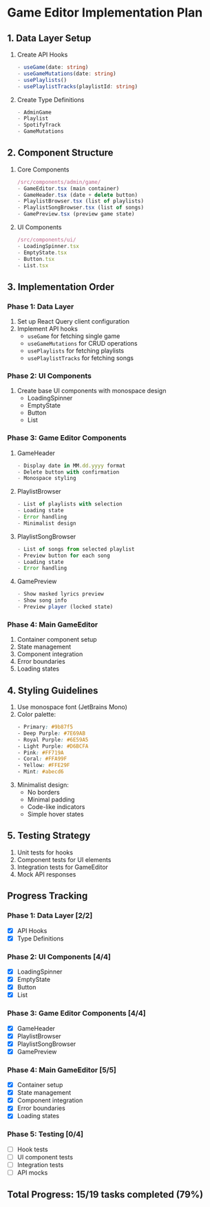 # Game Editor Implementation Plan

## 1. Data Layer Setup
1. Create API Hooks
   ```typescript
   - useGame(date: string)
   - useGameMutations(date: string)
   - usePlaylists()
   - usePlaylistTracks(playlistId: string)
   ```
2. Create Type Definitions
   ```typescript
   - AdminGame
   - Playlist
   - SpotifyTrack
   - GameMutations
   ```

## 2. Component Structure
1. Core Components
   ```typescript
   /src/components/admin/game/
   - GameEditor.tsx (main container)
   - GameHeader.tsx (date + delete button)
   - PlaylistBrowser.tsx (list of playlists)
   - PlaylistSongBrowser.tsx (list of songs)
   - GamePreview.tsx (preview game state)
   ```

2. UI Components
   ```typescript
   /src/components/ui/
   - LoadingSpinner.tsx
   - EmptyState.tsx
   - Button.tsx
   - List.tsx
   ```

## 3. Implementation Order

### Phase 1: Data Layer
1. Set up React Query client configuration
2. Implement API hooks
   - `useGame` for fetching single game
   - `useGameMutations` for CRUD operations
   - `usePlaylists` for fetching playlists
   - `usePlaylistTracks` for fetching songs

### Phase 2: UI Components
1. Create base UI components with monospace design
   - LoadingSpinner
   - EmptyState
   - Button
   - List

### Phase 3: Game Editor Components
1. GameHeader
   ```typescript
   - Display date in MM.dd.yyyy format
   - Delete button with confirmation
   - Monospace styling
   ```

2. PlaylistBrowser
   ```typescript
   - List of playlists with selection
   - Loading state
   - Error handling
   - Minimalist design
   ```

3. PlaylistSongBrowser
   ```typescript
   - List of songs from selected playlist
   - Preview button for each song
   - Loading state
   - Error handling
   ```

4. GamePreview
   ```typescript
   - Show masked lyrics preview
   - Show song info
   - Preview player (locked state)
   ```

### Phase 4: Main GameEditor
1. Container component setup
2. State management
3. Component integration
4. Error boundaries
5. Loading states

## 4. Styling Guidelines
1. Use monospace font (JetBrains Mono)
2. Color palette:
   ```css
   - Primary: #9b87f5
   - Deep Purple: #7E69AB
   - Royal Purple: #6E59A5
   - Light Purple: #D6BCFA
   - Pink: #FF719A
   - Coral: #FFA99F
   - Yellow: #FFE29F
   - Mint: #abecd6
   ```
3. Minimalist design:
   - No borders
   - Minimal padding
   - Code-like indicators
   - Simple hover states

## 5. Testing Strategy
1. Unit tests for hooks
2. Component tests for UI elements
3. Integration tests for GameEditor
4. Mock API responses

## Progress Tracking

### Phase 1: Data Layer [2/2]
- [x] API Hooks
- [x] Type Definitions

### Phase 2: UI Components [4/4]
- [x] LoadingSpinner
- [x] EmptyState
- [x] Button
- [x] List

### Phase 3: Game Editor Components [4/4]
- [x] GameHeader
- [x] PlaylistBrowser
- [x] PlaylistSongBrowser
- [x] GamePreview

### Phase 4: Main GameEditor [5/5]
- [x] Container setup
- [x] State management
- [x] Component integration
- [x] Error boundaries
- [x] Loading states

### Phase 5: Testing [0/4]
- [ ] Hook tests
- [ ] UI component tests
- [ ] Integration tests
- [ ] API mocks

## Total Progress: 15/19 tasks completed (79%) 